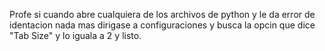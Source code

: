 <!-- Identacion -->
Profe si cuando abre cualquiera de los archivos de python y le da error de identacion
nada mas dirigase a configuraciones y busca la opcin que dice "Tab Size" y lo iguala
a 2 y listo.